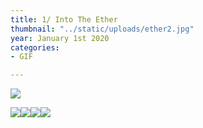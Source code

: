 ```yaml
---
title: 1/ Into The Ether
thumbnail: "../static/uploads/ether2.jpg"
year: January 1st 2020
categories:
- GIF

---
```

![](/uploads/ether1.jpg)

![](https://cdn.discordapp.com/attachments/672305339647000599/723726749552345149/IntoTheEther.gif)![](https://cdn.discordapp.com/attachments/672305339647000599/723754564108419142/Merge.gif)![](https://cdn.discordapp.com/attachments/672305339647000599/723755142473580665/Intent2.gif)![](https://cdn.discordapp.com/attachments/672305339647000599/723754984583462942/Intent.gif)
